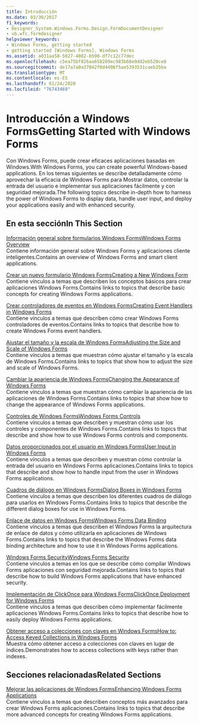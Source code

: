 ```yaml
---
title: Introducción
ms.date: 03/30/2017
f1_keywords:
- Designer_System.Windows.Forms.Design.FormDocumentDesigner
- vb.wfc.formdesigner
helpviewer_keywords:
- Windows Forms, getting started
- getting started [Windows Forms], Windows Forms
ms.assetid: a031aa58-5027-4082-b590-df7c12c77dec
ms.openlocfilehash: c5ea75bf826aa658269ec983b60e9dd2eb520ce0
ms.sourcegitcommit: de17a7a0a37042f0d4406f5ae5393531caeb25ba
ms.translationtype: MT
ms.contentlocale: es-ES
ms.lasthandoff: 01/24/2020
ms.locfileid: "76743469"
---
```

# <a name="getting-started-with-windows-forms"></a><span data-ttu-id="47921-102">Introducción a Windows Forms</span><span class="sxs-lookup"><span data-stu-id="47921-102">Getting Started with Windows Forms</span></span>
<span data-ttu-id="47921-103">Con Windows Forms, puede crear eficaces aplicaciones basadas en Windows.</span><span class="sxs-lookup"><span data-stu-id="47921-103">With Windows Forms, you can create powerful Windows-based applications.</span></span> <span data-ttu-id="47921-104">En los temas siguientes se describe detalladamente cómo aprovechar la eficacia de Windows Forms para Mostrar datos, controlar la entrada del usuario e implementar sus aplicaciones fácilmente y con seguridad mejorada.</span><span class="sxs-lookup"><span data-stu-id="47921-104">The following topics describe in-depth how to harness the power of Windows Forms to display data, handle user input, and deploy your applications easily and with enhanced security.</span></span>  
  
## <a name="in-this-section"></a><span data-ttu-id="47921-105">En esta sección</span><span class="sxs-lookup"><span data-stu-id="47921-105">In This Section</span></span>  
 [<span data-ttu-id="47921-106">Información general sobre formularios Windows Forms</span><span class="sxs-lookup"><span data-stu-id="47921-106">Windows Forms Overview</span></span>](windows-forms-overview.md)  
 <span data-ttu-id="47921-107">Contiene información general sobre Windows Forms y aplicaciones cliente inteligentes.</span><span class="sxs-lookup"><span data-stu-id="47921-107">Contains an overview of Windows Forms and smart client applications.</span></span>  
  
 [<span data-ttu-id="47921-108">Crear un nuevo formulario Windows Forms</span><span class="sxs-lookup"><span data-stu-id="47921-108">Creating a New Windows Form</span></span>](creating-a-new-windows-form.md)  
 <span data-ttu-id="47921-109">Contiene vínculos a temas que describen los conceptos básicos para crear aplicaciones Windows Forms.</span><span class="sxs-lookup"><span data-stu-id="47921-109">Contains links to topics that describe basic concepts for creating Windows Forms applications.</span></span>  
  
 [<span data-ttu-id="47921-110">Crear controladores de eventos en Windows Forms</span><span class="sxs-lookup"><span data-stu-id="47921-110">Creating Event Handlers in Windows Forms</span></span>](creating-event-handlers-in-windows-forms.md)  
 <span data-ttu-id="47921-111">Contiene vínculos a temas que describen cómo crear Windows Forms controladores de eventos.</span><span class="sxs-lookup"><span data-stu-id="47921-111">Contains links to topics that describe how to create Windows Forms event handlers.</span></span>  
  
 [<span data-ttu-id="47921-112">Ajustar el tamaño y la escala de Windows Forms</span><span class="sxs-lookup"><span data-stu-id="47921-112">Adjusting the Size and Scale of Windows Forms</span></span>](adjusting-the-size-and-scale-of-windows-forms.md)  
 <span data-ttu-id="47921-113">Contiene vínculos a temas que muestran cómo ajustar el tamaño y la escala de Windows Forms.</span><span class="sxs-lookup"><span data-stu-id="47921-113">Contains links to topics that show how to adjust the size and scale of Windows Forms.</span></span>  
  
 [<span data-ttu-id="47921-114">Cambiar la apariencia de Windows Forms</span><span class="sxs-lookup"><span data-stu-id="47921-114">Changing the Appearance of Windows Forms</span></span>](changing-the-appearance-of-windows-forms.md)  
 <span data-ttu-id="47921-115">Contiene vínculos a temas que muestran cómo cambiar la apariencia de las aplicaciones de Windows Forms.</span><span class="sxs-lookup"><span data-stu-id="47921-115">Contains links to topics that show how to change the appearance of Windows Forms applications.</span></span>  
  
 [<span data-ttu-id="47921-116">Controles de Windows Forms</span><span class="sxs-lookup"><span data-stu-id="47921-116">Windows Forms Controls</span></span>](./controls/index.md)  
 <span data-ttu-id="47921-117">Contiene vínculos a temas que describen y muestran cómo usar los controles y componentes de Windows Forms.</span><span class="sxs-lookup"><span data-stu-id="47921-117">Contains links to topics that describe and show how to use Windows Forms controls and components.</span></span>  
  
 [<span data-ttu-id="47921-118">Datos proporcionados por el usuario en Windows Forms</span><span class="sxs-lookup"><span data-stu-id="47921-118">User Input in Windows Forms</span></span>](user-input-in-windows-forms.md)  
 <span data-ttu-id="47921-119">Contiene vínculos a temas que describen y muestran cómo controlar la entrada del usuario en Windows Forms aplicaciones.</span><span class="sxs-lookup"><span data-stu-id="47921-119">Contains links to topics that describe and show how to handle input from the user in Windows Forms applications.</span></span>  
  
 [<span data-ttu-id="47921-120">Cuadros de diálogo en Windows Forms</span><span class="sxs-lookup"><span data-stu-id="47921-120">Dialog Boxes in Windows Forms</span></span>](dialog-boxes-in-windows-forms.md)  
 <span data-ttu-id="47921-121">Contiene vínculos a temas que describen los diferentes cuadros de diálogo para usarlos en Windows Forms.</span><span class="sxs-lookup"><span data-stu-id="47921-121">Contains links to topics that describe the different dialog boxes for use in Windows Forms.</span></span>  
  
 [<span data-ttu-id="47921-122">Enlace de datos en Windows Forms</span><span class="sxs-lookup"><span data-stu-id="47921-122">Windows Forms Data Binding</span></span>](windows-forms-data-binding.md)  
 <span data-ttu-id="47921-123">Contiene vínculos a temas que describen el Windows Forms la arquitectura de enlace de datos y cómo utilizarla en aplicaciones de Windows Forms.</span><span class="sxs-lookup"><span data-stu-id="47921-123">Contains links to topics that describe the Windows Forms data binding architecture and how to use it in Windows Forms applications.</span></span>  
  
 [<span data-ttu-id="47921-124">Windows Forms Security</span><span class="sxs-lookup"><span data-stu-id="47921-124">Windows Forms Security</span></span>](windows-forms-security.md)  
 <span data-ttu-id="47921-125">Contiene vínculos a temas en los que se describe cómo compilar Windows Forms aplicaciones con seguridad mejorada.</span><span class="sxs-lookup"><span data-stu-id="47921-125">Contains links to topics that describe how to build Windows Forms applications that have enhanced security.</span></span>  
  
 [<span data-ttu-id="47921-126">Implementación de ClickOnce para Windows Forms</span><span class="sxs-lookup"><span data-stu-id="47921-126">ClickOnce Deployment for Windows Forms</span></span>](clickonce-deployment-for-windows-forms.md)  
 <span data-ttu-id="47921-127">Contiene vínculos a temas que describen cómo implementar fácilmente aplicaciones Windows Forms.</span><span class="sxs-lookup"><span data-stu-id="47921-127">Contains links to topics that describe how to easily deploy Windows Forms applications.</span></span>  
  
 [<span data-ttu-id="47921-128">Obtener acceso a colecciones con claves en Windows Forms</span><span class="sxs-lookup"><span data-stu-id="47921-128">How to: Access Keyed Collections in Windows Forms</span></span>](how-to-access-keyed-collections-in-windows-forms.md)  
 <span data-ttu-id="47921-129">Muestra cómo obtener acceso a colecciones con claves en lugar de índices.</span><span class="sxs-lookup"><span data-stu-id="47921-129">Demonstrates how to access collections with keys rather than indexes.</span></span>  
  
## <a name="related-sections"></a><span data-ttu-id="47921-130">Secciones relacionadas</span><span class="sxs-lookup"><span data-stu-id="47921-130">Related Sections</span></span>  
 [<span data-ttu-id="47921-131">Mejorar las aplicaciones de Windows Forms</span><span class="sxs-lookup"><span data-stu-id="47921-131">Enhancing Windows Forms Applications</span></span>](./advanced/index.md)  
 <span data-ttu-id="47921-132">Contiene vínculos a temas que describen conceptos más avanzados para crear Windows Forms aplicaciones.</span><span class="sxs-lookup"><span data-stu-id="47921-132">Contains links to topics that describe more advanced concepts for creating Windows Forms applications.</span></span>
